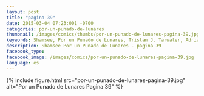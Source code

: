 ```yaml
---
layout: post
title: "pagina 39"
date: 2015-03-04 07:23:001 -0700
categories: por-un-punado-de-lunares
thumbnail: /images/comics/thumbs/por-un-punado-de-lunares-pagina-39.jpg
keywords: Shamsee, Por un Punado de Lunares, Tristan J. Tarwater, Adrian Ricker
description: Shamsee Por un Punado de Lunares - pagina 39
facebook_type: 
facebook_image: /images/comics/por-un-punado-de-lunares-pagina-39.jpg
language: es
---
```

{% include figure.html src="por-un-punado-de-lunares-pagina-39.jpg" alt="Por un Punado de Lunares Pagina 39" %}